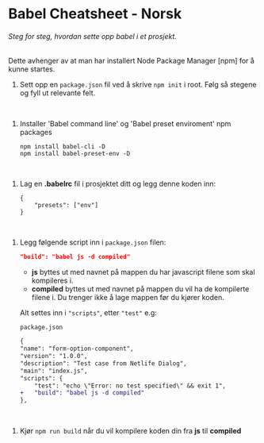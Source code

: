 # Babel Cheatsheet - Norsk

###### Steg for steg, hvordan sette opp babel i et prosjekt.

Dette avhenger av at man har installert Node Package Manager [npm] for å kunne startes.

1. Sett opp en `package.json` fil ved å skrive `npm init` i root. Følg så stegene og fyll ut relevante felt.

&nbsp;

1. Installer 'Babel command line' og 'Babel preset enviroment' npm packages

   ```git
   npm install babel-cli -D
   npm install babel-preset-env -D
   ```

&nbsp;

1. Lag en **.babelrc** fil i prosjektet ditt og legg denne koden inn:

   ```git
   {
       "presets": ["env"]
   }
   ```

&nbsp;

1. Legg følgende script inn i `package.json` filen:

   ```json
   "build": "babel js -d compiled"
   ```

   - **js** byttes ut med navnet på mappen du har javascript filene som skal kompileres i.
   - **compiled** byttes ut med navnet på mappen du vil ha de kompilerte filene i. Du trenger ikke å lage mappen før du kjører koden.

   Alt settes inn i `"scripts"`, etter `"test"` e.g:

   `package.json`

   ```diff
   {
   "name": "form-option-component",
   "version": "1.0.0",
   "description": "Test case from Netlife Dialog",
   "main": "index.js",
   "scripts": {
       "test": "echo \"Error: no test specified\" && exit 1",
   +   "build": "babel js -d compiled"
   },
   ```

&nbsp;

1. Kjør `npm run build` når du vil kompilere koden din fra **js** til **compiled**
